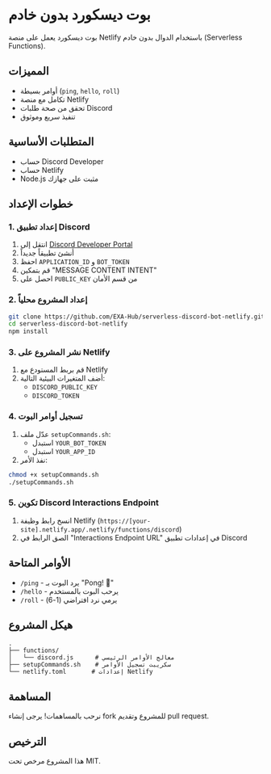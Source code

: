 # بوت ديسكورد بدون خادم

بوت ديسكورد يعمل على منصة Netlify باستخدام الدوال بدون خادم (Serverless Functions).

## المميزات

- أوامر بسيطة (`ping`, `hello`, `roll`)
- تكامل مع منصة Netlify
- تحقق من صحة طلبات Discord
- تنفيذ سريع وموثوق

## المتطلبات الأساسية

- حساب Discord Developer
- حساب Netlify
- Node.js مثبت على جهازك

## خطوات الإعداد

### 1. إعداد تطبيق Discord

1. انتقل إلى [Discord Developer Portal](https://discord.com/developers/applications)
2. أنشئ تطبيقاً جديداً
3. احفظ `APPLICATION_ID` و `BOT_TOKEN`
4. قم بتمكين "MESSAGE CONTENT INTENT"
5. احصل على `PUBLIC_KEY` من قسم الأمان

### 2. إعداد المشروع محلياً

```bash
git clone https://github.com/EXA-Hub/serverless-discord-bot-netlify.git
cd serverless-discord-bot-netlify
npm install
```

### 3. نشر المشروع على Netlify

1. قم بربط المستودع مع Netlify
2. أضف المتغيرات البيئية التالية:
   - `DISCORD_PUBLIC_KEY`
   - `DISCORD_TOKEN`

### 4. تسجيل أوامر البوت

1. عدّل ملف `setupCommands.sh`:
   - استبدل `YOUR_BOT_TOKEN`
   - استبدل `YOUR_APP_ID`
2. نفذ الأمر:

```bash
chmod +x setupCommands.sh
./setupCommands.sh
```

### 5. تكوين Discord Interactions Endpoint

1. انسخ رابط وظيفة Netlify (`https://[your-site].netlify.app/.netlify/functions/discord`)
2. الصق الرابط في "Interactions Endpoint URL" في إعدادات تطبيق Discord

## الأوامر المتاحة

- `/ping` - يرد البوت بـ "Pong! 🏓"
- `/hello` - يرحب البوت بالمستخدم
- `/roll` - يرمي نرد افتراضي (1-6)

## هيكل المشروع

```shell
.
├── functions/
│   └── discord.js      # معالج الأوامر الرئيسي
├── setupCommands.sh    # سكريبت تسجيل الأوامر
└── netlify.toml       # إعدادات Netlify
```

## المساهمة

نرحب بالمساهمات! يرجى إنشاء fork للمشروع وتقديم pull request.

## الترخيص

هذا المشروع مرخص تحت MIT.
